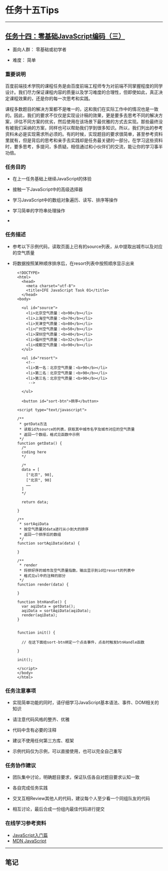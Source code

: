 # 任务十五Tips #

----------
## [任务十四：零基础JavaScript编码（三）](http://ife.baidu.com/task/detail?taskId=15) ##




- 面向人群：
零基础或初学者


- 难度：
简单
### 重要说明 ###

百度前端技术学院的课程任务是由百度前端工程师专为对前端不同掌握程度的同学设计。我们尽力保证课程内容的质量以及学习难度的合理性，但即使如此，真正决定课程效果的，还是你的每一次思考和实践。

课程多数题目的解决方案都不是唯一的，这和我们在实际工作中的情况也是一致的。因此，我们的要求不仅仅是实现设计稿的效果，更是要多去思考不同的解决方案，评估不同方案的优劣，然后使用在该场景下最优雅的方式去实现。那些最终没有被我们采纳的方案，同样也可以帮助我们学到很多知识。所以，我们列出的参考资料未必是实现需求所必须的。有的时候，实现题目的要求很简单，甚至参考资料里就有，但是背后的思考和亲手去实践却是任务最关键的一部分。在学习这些资料时，要多思考，多提问，多质疑。相信通过和小伙伴们的交流，能让你的学习事半功倍。

### 任务目的 ###



- 在上一任务基础上继续JavaScript的体验


- 接触一下JavaScript中的高级选择器


- 学习JavaScript中的数组对象遍历、读写、排序等操作


- 学习简单的字符串处理操作


- 
### 任务描述 ###



- 参考以下示例代码，读取页面上已有的source列表，从中提取出城市以及对应的空气质量


- 将数据按照某种顺序排序后，在resort列表中按照顺序显示出来


		<!DOCTYPE>
		<html>
		  <head>
		    <meta charset="utf-8">
		    <title>IFE JavaScript Task 01</title>
		  </head>
		<body>
		
		  <ul id="source">
		    <li>北京空气质量：<b>90</b></li>
		    <li>上海空气质量：<b>70</b></li>
		    <li>天津空气质量：<b>80</b></li>
		    <li>广州空气质量：<b>50</b></li>
		    <li>深圳空气质量：<b>40</b></li>
		    <li>福州空气质量：<b>32</b></li>
		    <li>成都空气质量：<b>90</b></li>
		  </ul>
		
		  <ul id="resort">
		    <!-- 
		    <li>第一名：北京空气质量：<b>90</b></li>
		    <li>第二名：北京空气质量：<b>90</b></li>
		    <li>第三名：北京空气质量：<b>90</b></li>
		     -->
		
		  </ul>
		
		  <button id="sort-btn">排序</button>
		
		<script type="text/javascript">
		
		/**
		 * getData方法
		 * 读取id为source的列表，获取其中城市名字及城市对应的空气质量
		 * 返回一个数组，格式见函数中示例
		 */
		function getData() {
		  /*
		  coding here
		  */
		
		  /*
		  data = [
		    ["北京", 90],
		    ["北京", 90]
		    ……
		  ]
		  */
		
		  return data;
		
		}
		
		/**
		 * sortAqiData
		 * 按空气质量对data进行从小到大的排序
		 * 返回一个排序后的数组
		 */
		function sortAqiData(data) {
		
		}
		
		/**
		 * render
		 * 将排好序的城市及空气质量指数，输出显示到id位resort的列表中
		 * 格式见ul中的注释的部分
		 */
		function render(data) {
		
		}
		
		function btnHandle() {
		  var aqiData = getData();
		  aqiData = sortAqiData(aqiData);
		  render(aqiData);
		}
		
		
		function init() {
		
		  // 在这下面给sort-btn绑定一个点击事件，点击时触发btnHandle函数
		
		}
		
		init();
		
		</script>
		</body>
		</html>




### 任务注意事项 ###


- 实现简单功能的同时，请仔细学习JavaScript基本语法、事件、DOM相关的知识


- 请注意代码风格的整齐、优雅


- 代码中含有必要的注释


- 建议不使用任何第三方库、框架


- 示例代码仅为示例，可以直接使用，也可以完全自己重写


### 任务协作建议 ###



- 团队集中讨论，明确题目要求，保证队伍各自对题目要求认知一致



- 各自完成任务实践


- 交叉互相Review其他人的代码，建议每个人至少看一个同组队友的代码


- 相互讨论，最后合成一份组内最佳代码进行提交



### 在线学习参考资料 ###

- [JavaScript入门篇](http://www.imooc.com/view/36)
- [MDN JavaScript](https://developer.mozilla.org/zh-CN/docs/Web/JavaScript)


----------
## 笔记 ##